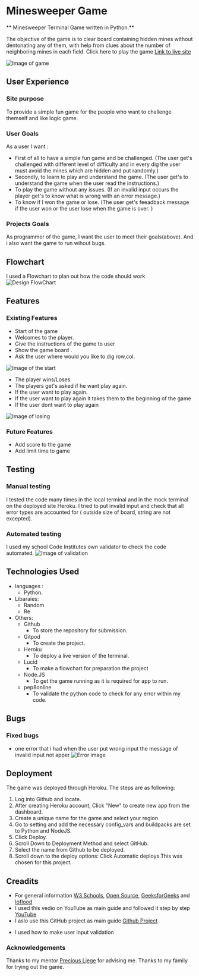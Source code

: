 # Minesweeper Game

** Minesweeper Terminal Game written in Python.**

The objective of the game is to clear board containing hidden mines without dentonating any of them, with help from clues about the number of neighboring mines in each field.
Click here to play the game [Link to live site]()

![Image of game]()

## User Experience
### Site purpose
To provide a simple fun game for the people who want to challenge themself and like logic game.

###

### User Goals
As a user I want :
* First of all to have a simple fun game and be challenged. (The user get's challenged with different level of difficulty and in every dig the user must avoid the mines which are hidden and put randomly.)
* Secondly, to learn to play and understand the game. (The user get's to understand the game when the user read the instructions.)
* To play the game without any issues. (If an invalid input occurs the player get's to know what is wrong with an error message.)
* To know if I won the game or lose. (The user get's feeadback message if the user won or the user lose when the game is over. )

### Projects Goals
As programmer of the game, I want the user to meet their goals(above). And i also want the game to run wihout bugs.

## Flowchart
I used a Flowchart to plan out how the code should work
![Design FlowChart]()

## Features
### Existing Features
* Start of the game
 * Welcomes to the player.
 * Give the instructions of the game to user
 * Show the game board .
 * Ask the user where would you like to dig row,col.

![Image of the start]()

* The player wins/Loses
 * The players get's asked if he want play again.
 * If the user want to play again.
 * If the user want to play again it takes them to the beginning of the game
 * If the user dont want to play again 

![Image of losing]()

### Future Features
 * Add score to the game
 * Add limit time to game 

## Testing
### Manual testing 
I tested the code many times in the local terminal and in the mock terminal on the deployed site Heroku.
I tried to put invalid input and check that all error types are accounted for ( outside size of board, string are not excepted).

### Automated testing
I used my school Code Institutes own validator to check the code automated.
![ Image of validation]()

## Technologies Used
* languages :
    * Python.
* Libaraies:
    * Random
    * Re
* Others:
    * Github
        - To store the repository for submission.
    * Gitpod
        - To create the project.
    * Heroku
        - To deploy a live version of the terminal.
    * Lucid
        - To make a flowchart for preparation the project
    * Node.JS
        - To get the game running as it is required for app to run.
    * pep8online
        - To validate the python code to check for any error within my code.

## Bugs
### Fixed bugs
* one error that i had when the user put wrong input the message of invalid input not apper
![Error image]() 

## Deployment
The game was deployed through Heroku. The steps are as following:

1. Log into Github and locate[]().
2. After creating Heroku account, Click "New" to create new app from the dashboard.
3. Create a unique name for the game and select your region
4. Go to setting and add the necessary config_vars and buildpacks are set to Python and NodeJS.
5. Click Deploy.
6. Scroll Down to Deployment Method and select GitHub.
7. Select the name from Github to be deployed.
8. Scroll down to the deploy options:
Click Automatic deploys.This was chosen for this project.

## Creadits

 - For general information [W3 Schools](https://www.w3schools.com/), [Open Source](https://opensource.com/), [GeeksforGeeks](https://www.geeksforgeeks.org/)
   and [Ioflood](https://ioflood.com/blog/python-2d-array/)
 - I used this vedio on YouTube as main guide and followed it step by step [YouTube](https://youtu.be/8ext9G7xspg?si=j8v5UO6GdQ8CFFkV)
 - I aslo use this GitHub project as main guide [Github Project](https://github.com/didzis1/Minesweeper_project/tree/main)


* I used how to make user input validation 

### Acknowledgements
Thanks to my mentor [Precious Ljege](https://github.com/precious-ijege) for advising me.
Thanks to my family for trying out the game.
